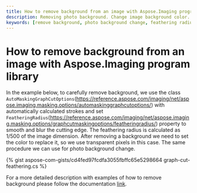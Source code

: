 ```yaml
---
title: How to remove background from an image with Aspose.Imaging program library
description: Removing photo background. Change image background color.
keywords: [remove background, photo background change, feathering radius, auto masking graph cut]
---
```


# How to remove background from an image with Aspose.Imaging program library

In the example below, to carefully remove background, we use the class `AutoMaskingGraphCutOptions`(https://reference.aspose.com/imaging/net/aspose.imaging.masking.options/automaskinggraphcutoptions/) with automatically calculated strokes and set `FeatheringRadius`(https://reference.aspose.com/imaging/net/aspose.imaging.masking.options/graphcutmaskingoptions/featheringradius/) property to smooth and blur the cutting edge. The feathering radius is calculated as 1/500 of the image dimension. After removing a background we need to set the color to replace it, so we use transparent pixels in this case. The same procedure we can use for photo background change.

{% gist aspose-com-gists/cd4fed97fcdfa3055fbffc65e5298664 graph-cut-feathering.cs %}

For a more detailed description with examples of how to remove background please follow the documentation [link](https://docs.aspose.com/imaging/net/removing-background-from-images/).
